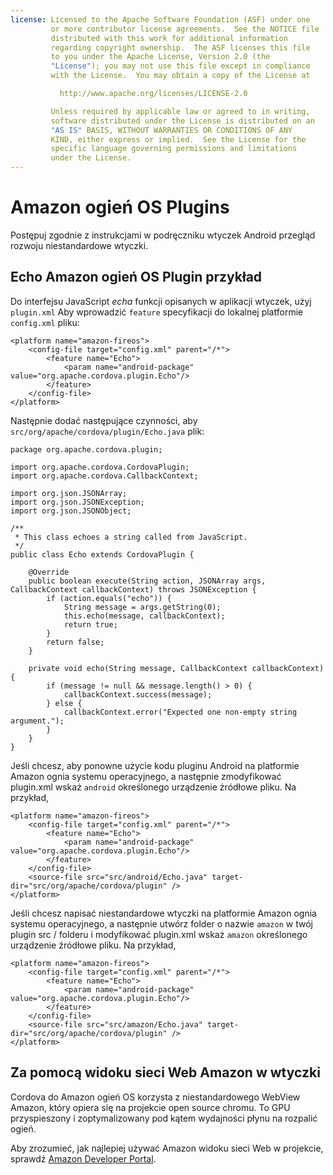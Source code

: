 ```yaml
---
license: Licensed to the Apache Software Foundation (ASF) under one
         or more contributor license agreements.  See the NOTICE file
         distributed with this work for additional information
         regarding copyright ownership.  The ASF licenses this file
         to you under the Apache License, Version 2.0 (the
         "License"); you may not use this file except in compliance
         with the License.  You may obtain a copy of the License at

           http://www.apache.org/licenses/LICENSE-2.0

         Unless required by applicable law or agreed to in writing,
         software distributed under the License is distributed on an
         "AS IS" BASIS, WITHOUT WARRANTIES OR CONDITIONS OF ANY
         KIND, either express or implied.  See the License for the
         specific language governing permissions and limitations
         under the License.
---
```


# Amazon ogień OS Plugins

Postępuj zgodnie z instrukcjami w podręczniku wtyczek Android przegląd rozwoju niestandardowe wtyczki.

## Echo Amazon ogień OS Plugin przykład

Do interfejsu JavaScript *echa* funkcji opisanych w aplikacji wtyczek, użyj `plugin.xml` Aby wprowadzić `feature` specyfikacji do lokalnej platformie `config.xml` pliku:

    <platform name="amazon-fireos">
        <config-file target="config.xml" parent="/*">
            <feature name="Echo">
                <param name="android-package" value="org.apache.cordova.plugin.Echo"/>
            </feature>
        </config-file>
    </platform>
    

Następnie dodać następujące czynności, aby `src/org/apache/cordova/plugin/Echo.java` plik:

    package org.apache.cordova.plugin;
    
    import org.apache.cordova.CordovaPlugin;
    import org.apache.cordova.CallbackContext;
    
    import org.json.JSONArray;
    import org.json.JSONException;
    import org.json.JSONObject;
    
    /**
     * This class echoes a string called from JavaScript.
     */
    public class Echo extends CordovaPlugin {
    
        @Override
        public boolean execute(String action, JSONArray args, CallbackContext callbackContext) throws JSONException {
            if (action.equals("echo")) {
                String message = args.getString(0);
                this.echo(message, callbackContext);
                return true;
            }
            return false;
        }
    
        private void echo(String message, CallbackContext callbackContext) {
            if (message != null && message.length() > 0) {
                callbackContext.success(message);
            } else {
                callbackContext.error("Expected one non-empty string argument.");
            }
        }
    }
    

Jeśli chcesz, aby ponowne użycie kodu pluginu Android na platformie Amazon ognia systemu operacyjnego, a następnie zmodyfikować plugin.xml wskaż `android` określonego urządzenie źródłowe pliku. Na przykład,

    <platform name="amazon-fireos">
        <config-file target="config.xml" parent="/*">
            <feature name="Echo">
                <param name="android-package" value="org.apache.cordova.plugin.Echo"/>
            </feature>
        </config-file>
        <source-file src="src/android/Echo.java" target-dir="src/org/apache/cordova/plugin" />
    </platform>
    

Jeśli chcesz napisać niestandardowe wtyczki na platformie Amazon ognia systemu operacyjnego, a następnie utwórz folder o nazwie `amazon` w twój plugin src / folderu i modyfikować plugin.xml wskaż `amazon` określonego urządzenie źródłowe pliku. Na przykład,

    <platform name="amazon-fireos">
        <config-file target="config.xml" parent="/*">
            <feature name="Echo">
                <param name="android-package" value="org.apache.cordova.plugin.Echo"/>
            </feature>
        </config-file>
        <source-file src="src/amazon/Echo.java" target-dir="src/org/apache/cordova/plugin" />
    </platform>
    

## Za pomocą widoku sieci Web Amazon w wtyczki

Cordova do Amazon ogień OS korzysta z niestandardowego WebView Amazon, który opiera się na projekcie open source chromu. To GPU przyspieszony i zoptymalizowany pod kątem wydajności płynu na rozpalić ogień.

Aby zrozumieć, jak najlepiej używać Amazon widoku sieci Web w projekcie, sprawdź [Amazon Developer Portal][1].

 [1]: https://developer.amazon.com/sdk/fire/IntegratingAWV.html